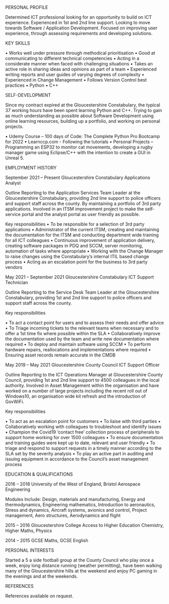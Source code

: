 <title> Simon Kellegher </title>

PERSONAL PROFILE

Determined ICT professional looking for an opportunity to build on ICT experience. Experienced in 1st and 2nd line support. Looking to move towards Software / Application Development. Focused on improving user experience, through assessing requirements and developing solutions. 

KEY SKILLS

•	Works well under pressure through methodical prioritisation
•	Good at communicating to different technical competencies
•	Acting in a considerate manner when faced with challenging situations
•	Takes an active role in sharing ideas and opinions as part of a team
•	Experienced writing reports and user guides of varying degrees of complexity
•	Experienced in Change Management
•	Follows Version Control best practices
•	Python
• C++

SELF-DEVELOPMENT

Since my contract expired at the Gloucestershire Constabulary, the typical 37 working hours have been spent learning Python and C++. Trying to gain as much understanding as possible about Software Development using online learning resources, building up a portfolio, and working on personal projects.

•	Udemy Course – 100 days of Code: The Complete Python Pro Bootcamp for 2022
• Learnccp.com - Following the tutorials
•	Personal Projects – Programming an ESP32 to monitor cat movements, developing a rugby manager game using Eclipse/C++ with the intention to create a GUI in Unreal 5.


EMPLOYMENT HISTORY

September 2021 – Present 		Gloucestershire Constabulary 		Applications Analyst

Outline
Reporting to the Application Services Team Leader at the Gloucestershire Constabulary, providing 2nd line support to police officers and support staff across the county. By maintaining a portfolio of 3rd  party applications. Involved in an ITSM improvement project to make the self-service portal and the analyst portal as user friendly as possible.

Key responsibilities
•	To be responsible for a selection of 3rd party applications
•	Administrator of the current ITSM, creating and maintaining the documentation for the ITSM and conducting department wide training for all ICT colleagues
•	Continuous improvement of application delivery, creating software packages in PDQ and SCCM, server monitoring, automation of tasks where appropriate
•	Working with the Change Manager to raise changes using the Constabulary’s internal ITIL based change process
•	Acting as an escalation point for the business to 3rd party vendors

May 2021 – September 2021		Gloucestershire Constabulary	          ICT Support Technician

Outline
Reporting to the Service Desk Team Leader at the Gloucestershire Constabulary, providing 1st and 2nd line support to police officers and support staff across the county.

Key responsibilities

•	To act a contact point for users and to assess their needs and offer advice
•	To Triage incoming tickets to the relevant teams when necessary and to offer a 1st time fix where possible within the SLA
•	Collaboratively improve the documentation used by the team and write new documentation where required
•	To deploy and maintain software using SCCM
•	To perform hardware repairs, reallocations and implementations where required
•	Ensuring asset records remain accurate in the CMDB


May 2019 – May 2021 		Gloucestershire County Council 			ICT Support Officer

Outline
Reporting to the ICT Operations Manager at Gloucestershire County Council, providing 1st and 2nd line support to 4500 colleagues in the local authority. Involved in Asset Management within the organisation and have worked on a number of large projects including the recent roll out of Windows10, an organisation wide kit refresh and the introduction of GovWiFi.

Key responsibilities

•	To act as an escalation point for customers
•	To liaise with third parties 
•	Collaboratively working with colleagues to troubleshoot and identify issues
•	Champion the Covid19 ‘contact free’ collection process of peripherals to support home working for over 1500 colleagues
•	To ensure documentation and training guides were kept up to date, relevant and user friendly
•	To triage and respond to support requests in a timely manner according to the SLA set by the severity analysis
•	To play an active part in auditing and issuing equipment in accordance to the Council’s asset management process 
 

EDUCATION & QUALIFICATIONS

2016 – 2018		University of the West of England, Bristol		       Aerospace Engineering

Modules Include: Design, materials and manufacturing, Energy and thermodynamics, Engineering mathematics, Introduction to aeronautics, Stress and dynamics, Aircraft systems, avionics and control, Project management, Aero structures, Aerodynamics and flight


2015 – 2016		Gloucestershire College 		 		Access to Higher Education 
Chemistry, Higher Maths, Physics

2014 – 2015
GCSE Maths, GCSE English


PERSONAL INTERESTS

Started a 5 a side football group at the County Council who play once a week, enjoy long distance running (weather permitting), have been walking many of the Gloucestershire hills at the weekend and enjoy PC gaming in the evenings and at the weekends.

REFERENCES 

References available on request.
